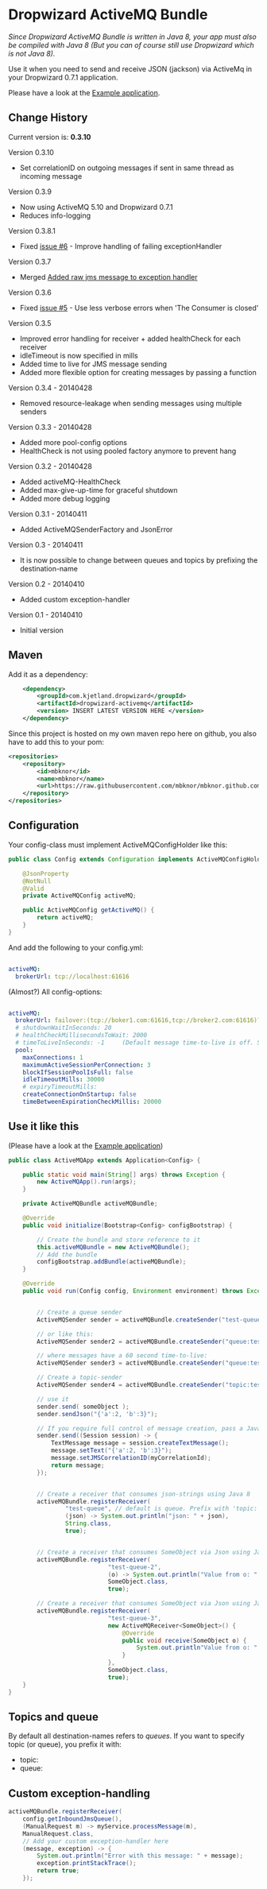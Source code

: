 Dropwizard ActiveMQ Bundle
==================================

*Since Dropwizard ActiveMQ Bundle is written in Java 8, your app must also be compiled with Java 8 (But you can of course still use Dropwizard which is not Java 8).*

Use it when you need to send and receive JSON (jackson) via ActiveMq in your Dropwizard 0.7.1 application.

Please have a look at the [Example application](https://github.com/mbknor/dropwizard-activemq-bundle/tree/master/example).

Change History
-------

Current version is: **0.3.10**

Version 0.3.10

* Set correlationID on outgoing messages if sent in same thread as incoming message 

Version 0.3.9

* Now using ActiveMQ 5.10 and Dropwizard 0.7.1
* Reduces info-logging

Version 0.3.8.1

* Fixed [issue #6](https://github.com/mbknor/dropwizard-activemq-bundle/issues/6) - Improve handling of failing exceptionHandler

Version 0.3.7

* Merged [Added raw jms message to exception handler](https://github.com/mbknor/dropwizard-activemq-bundle/pull/8)

Version 0.3.6

* Fixed [issue #5](https://github.com/mbknor/dropwizard-activemq-bundle/issues/5) - Use less verbose errors when 'The Consumer is closed'

Version 0.3.5

* Improved error handling for receiver + added healthCheck for each receiver
* idleTimeout is now specified in mills
* Added time to live for JMS message sending
* Added more flexible option for creating messages by passing a function

Version 0.3.4 - 20140428

* Removed resource-leakage when sending messages using multiple senders

Version 0.3.3 - 20140428

* Added more pool-config options
* HealthCheck is not using pooled factory anymore to prevent hang

Version 0.3.2 - 20140428

* Added activeMQ-HealthCheck
* Added max-give-up-time for graceful shutdown
* Added more debug logging

Version 0.3.1 - 20140411

* Added ActiveMQSenderFactory and JsonError

Version 0.3 - 20140411

* It is now possible to change between queues and topics by prefixing the destination-name

Version 0.2 - 20140410

* Added custom exception-handler

Version 0.1 - 20140410

* Initial version


Maven
----------------

Add it as a dependency:

```xml
    <dependency>
        <groupId>com.kjetland.dropwizard</groupId>
        <artifactId>dropwizard-activemq</artifactId>
        <version> INSERT LATEST VERSION HERE </version>
    </dependency>
```

Since this project is hosted on my own maven repo here on github, you also have to add this to your pom:

```xml
<repositories>
    <repository>
        <id>mbknor</id>
        <name>mbknor</name>
        <url>https://raw.githubusercontent.com/mbknor/mbknor.github.com/master/m2repo/releases</url>
    </repository>
</repositories>
```

Configuration
------------

Your config-class must implement ActiveMQConfigHolder like this:

```java
public class Config extends Configuration implements ActiveMQConfigHolder {

    @JsonProperty
    @NotNull
    @Valid
    private ActiveMQConfig activeMQ;

    public ActiveMQConfig getActiveMQ() {
        return activeMQ;
    }
}
```


And add the following to your config.yml:

```yaml

activeMQ:
  brokerUrl: tcp://localhost:61616


```

(Almost?) All config-options:

```yaml

activeMQ:
  brokerUrl: failover:(tcp://boker1.com:61616,tcp://broker2.com:61616)?randomize=false
  # shutdownWaitInSeconds: 20
  # healthCheckMillisecondsToWait: 2000
  # timeToLiveInSeconds: -1     (Default message time-to-live is off. Specify a maximum lifespan here in seconds for all messages.)
  pool:
    maxConnections: 1
    maximumActiveSessionPerConnection: 3
    blockIfSessionPoolIsFull: false
    idleTimeoutMills: 30000
    # expiryTimeoutMills:
    createConnectionOnStartup: false
    timeBetweenExpirationCheckMillis: 20000

```


Use it like this
--------------------

(Please have a look at the [Example application](https://github.com/mbknor/dropwizard-activemq-bundle/tree/master/example))

```java
public class ActiveMQApp extends Application<Config> {

    public static void main(String[] args) throws Exception {
        new ActiveMQApp().run(args);
    }

    private ActiveMQBundle activeMQBundle;

    @Override
    public void initialize(Bootstrap<Config> configBootstrap) {

        // Create the bundle and store reference to it
        this.activeMQBundle = new ActiveMQBundle();
        // Add the bundle
        configBootstrap.addBundle(activeMQBundle);
    }

    @Override
    public void run(Config config, Environment environment) throws Exception {


        // Create a queue sender
        ActiveMQSender sender = activeMQBundle.createSender("test-queue", false);

        // or like this:
        ActiveMQSender sender2 = activeMQBundle.createSender("queue:test-queue", false);

        // where messages have a 60 second time-to-live:
        ActiveMQSender sender3 = activeMQBundle.createSender("queue:test-queue", false, Optional.of(60));

        // Create a topic-sender
        ActiveMQSender sender4 = activeMQBundle.createSender("topic:test-topic", false);

        // use it
        sender.send( someObject );
        sender.sendJson("{'a':2, 'b':3}");

        // If you require full control of message creation, pass a Java 8 function that takes a javax.jms.Session parameter:
        sender.send((Session session) -> {
            TextMessage message = session.createTextMessage();
            message.setText("{'a':2, 'b':3}");
            message.setJMSCorrelationID(myCorrelationId);
            return message;
        });


        // Create a receiver that consumes json-strings using Java 8
        activeMQBundle.registerReceiver(
                "test-queue", // default is queue. Prefix with 'topic:' or 'queue:' to choose
                (json) -> System.out.println("json: " + json),
                String.class,
                true);


        // Create a receiver that consumes SomeObject via Json using Java 8
        activeMQBundle.registerReceiver(
                            "test-queue-2",
                            (o) -> System.out.println("Value from o: " + o.getValue()),
                            SomeObject.class,
                            true);

        // Create a receiver that consumes SomeObject via Json using Java 7
        activeMQBundle.registerReceiver(
                            "test-queue-3",
                            new ActiveMQReceiver<SomeObject>() {
                                @Override
                                public void receive(SomeObject o) {
                                    System.out.println"Value from o: " + o.getValue());
                                }
                            },
                            SomeObject.class,
                            true);
    }
}
```

Topics and queue
----------------
By default all destination-names refers to *queues*.
If you want to specify topic (or queue), you prefix it with:

* topic:
* queue:


Custom exception-handling
-----------------

```java
activeMQBundle.registerReceiver(
    config.getInboundJmsQueue(),
    (ManualRequest m) -> myService.processMessage(m),
    ManualRequest.class,
    // Add your custom exception-handler here
    (message, exception) -> {
        System.out.println("Error with this message: " + message);
        exception.printStackTrace();
        return true;
    });
```

